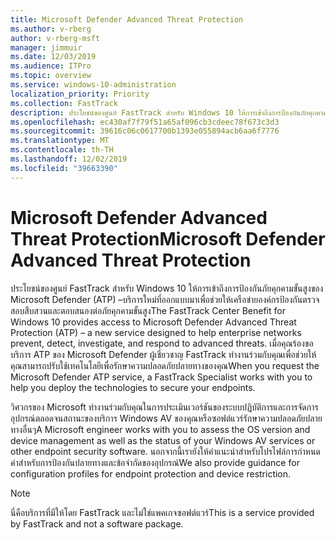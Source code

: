 ```yaml
---
title: Microsoft Defender Advanced Threat Protection
ms.author: v-rberg
author: v-rberg-msft
manager: jimmuir
ms.date: 12/03/2019
ms.audience: ITPro
ms.topic: overview
ms.service: windows-10-administration
localization_priority: Priority
ms.collection: FastTrack
description: ประโยชน์ของศูนย์ FastTrack สำหรับ Windows 10 ให้การเข้าถึงการป้องกันภัยคุกคามขั้นสูงของ Microsoft Defender (ATP) –บริการใหม่ที่ออกแบบมาเพื่อช่วยให้เครือข่ายองค์กรป้องกันตรวจสอบสืบสวนและตอบสนองต่อภัยคุกคามขั้นสูง
ms.openlocfilehash: ec430af7f79f51a65af096cb3cdeec78f673c3d3
ms.sourcegitcommit: 39616c06c0617700b1393e055894acb6aa6f7776
ms.translationtype: MT
ms.contentlocale: th-TH
ms.lasthandoff: 12/02/2019
ms.locfileid: "39663390"
---
```

# <a name="microsoft-defender-advanced-threat-protection"></a><span data-ttu-id="a969e-103">Microsoft Defender Advanced Threat Protection</span><span class="sxs-lookup"><span data-stu-id="a969e-103">Microsoft Defender Advanced Threat Protection</span></span>

<span data-ttu-id="a969e-104">ประโยชน์ของศูนย์ FastTrack สำหรับ Windows 10 ให้การเข้าถึงการป้องกันภัยคุกคามขั้นสูงของ Microsoft Defender (ATP) –บริการใหม่ที่ออกแบบมาเพื่อช่วยให้เครือข่ายองค์กรป้องกันตรวจสอบสืบสวนและตอบสนองต่อภัยคุกคามขั้นสูง</span><span class="sxs-lookup"><span data-stu-id="a969e-104">The FastTrack Center Benefit for Windows 10 provides access to Microsoft Defender Advanced Threat Protection (ATP) – a new service designed to help enterprise networks prevent, detect, investigate, and respond to advanced threats.</span></span> <span data-ttu-id="a969e-105">เมื่อคุณร้องขอบริการ ATP ของ Microsoft Defender ผู้เชี่ยวชาญ FastTrack ทำงานร่วมกับคุณเพื่อช่วยให้คุณสามารถปรับใช้เทคโนโลยีเพื่อรักษาความปลอดภัยปลายทางของคุณ</span><span class="sxs-lookup"><span data-stu-id="a969e-105">When you request the Microsoft Defender ATP service, a FastTrack Specialist works with you to help you deploy the technologies to secure your endpoints.</span></span>

<span data-ttu-id="a969e-106">วิศวกรของ Microsoft ทำงานร่วมกับคุณในการประเมินเวอร์ชันของระบบปฏิบัติการและการจัดการอุปกรณ์ตลอดจนสถานะของบริการ Windows AV ของคุณหรือซอฟต์แวร์รักษาความปลอดภัยปลายทางอื่นๆ</span><span class="sxs-lookup"><span data-stu-id="a969e-106">A Microsoft engineer works with you to assess the OS version and device management as well as the status of your Windows AV services or other endpoint security software.</span></span> <span data-ttu-id="a969e-107">นอกจากนี้เรายังให้คำแนะนำสำหรับโปรไฟล์การกำหนดค่าสำหรับการป้องกันปลายทางและข้อจำกัดของอุปกรณ์</span><span class="sxs-lookup"><span data-stu-id="a969e-107">We also provide guidance for configuration profiles for endpoint protection and device restriction.</span></span>  

> [!NOTE]
> <span data-ttu-id="a969e-108">นี่คือบริการที่มีให้โดย FastTrack และไม่ใช่แพคเกจซอฟต์แวร์</span><span class="sxs-lookup"><span data-stu-id="a969e-108">This is a service provided by FastTrack and not a software package.</span></span> 